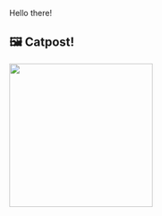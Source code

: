 Hello there!



## 🖼️ Catpost!

<sub>
    <img src="https://cdn2.thecatapi.com/images/muuo5Sht5.jpg" height="256">
</sub>

